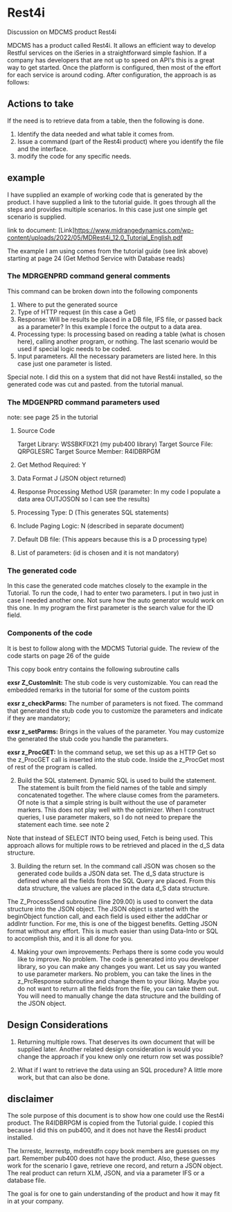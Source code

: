 # Rest4i
Discussion on MDCMS product Rest4i 

MDCMS has a product called Rest4i. It allows an efficient way to develop Restful services on the iSeries in a straightforward simple fashion. If a company has developers that are not up to speed on API's this is a great way to get started. Once the platform is configured, then most of the effort for each service is around coding. After configuration, the approach is as follows:   

## Actions to take 
If the need is to retrieve data from a table, then the following is done. 
1. Identify the data needed and what table it comes from. 
2. Issue a command (part of the Rest4i product) where you identify the file and the interface.
3. modify the code for any specific needs. 

## example 
I have supplied an example of working code that is generated by the product.  I have supplied a link to the tutorial guide. It goes through all the steps and provides multiple scenarios. In this case just one simple get scenario is supplied.

link to document:  [Link]https://www.midrangedynamics.com/wp-content/uploads/2022/05/MDRest4i_12.0_Tutorial_English.pdf

The example I am using comes from the tutorial guide (see link above) starting at page 24 (Get Method Service with Database reads)

### The MDRGENPRD command general comments
This command can be broken down into the following components 

1. Where to put the generated source  
2. Type of HTTP request (in this case a Get) 
3. Response: Will be results be placed in a DB file, IFS file, or passed back as a parameter? In this example I force the output to a data area.    
4. Processing type: Is processing based on reading a table (what is chosen here), calling another program, or nothing. The last scenario would be used if special logic needs to be coded.  
5. Input parameters. All the necessary parameters are listed here. In this case just one parameter is listed.  

Special note. I did this on a system that did not have Rest4i installed, so the generated code was cut and pasted. from the tutorial manual.  
### The MDGENPRD command parameters used 
note: see page 25 in the tutorial  

1. Source Code  

    Target Library: WSSBKFIX21 (my pub400 library) 
    Target Source File: QRPGLESRC 
    Target Source Member: R4IDBRPGM  

2. Get Method Required: Y  
3. Data Format J (JSON object returned) 
4. Response Processing Method USR (parameter: In my code I populate a data area OUTJOSON so I can see the results) 
5. Processing Type: D (This generates SQL statements) 
6. Include Paging Logic: N (described in separate document) 
7. Default DB file: (This appears because this is a D processing type) 
8. List of parameters: (id is chosen and it is not mandatory) 

### The generated code
In this case the generated code matches closely to the example in the Tutorial. To run the code, I had to enter two parameters. I put in two just in case I needed another one. Not sure how the auto generator would work on this one. In my program the first parameter is the search value for the ID field.    

### Components of the code 
It is best to follow along with the MDCMS Tutorial guide. The review of the code starts on page 26 of the guide  

This copy book entry contains the following subroutine calls  

  **exsr Z_CustomInit:** The stub code is very customizable. You can read the embedded remarks in the tutorial for some of the custom points

  **exsr z_checkParms:** The number of parameters is not fixed.  The command that generated the stub code you to customize the parameters and indicate if they are mandatory;       

  **exsr z_setParms:** Brings in the values of the parameter.  You may customize the generated the stub code you handle the parameters.                                      
                        
  **exsr z_ProcGET:** In the command setup, we set this up as a HTTP Get so the z_ProcGET call is inserted into the stub code. Inside the z_ProcGet most of rest of the program is called. 

2. Build the SQL statement.  Dynamic SQL is used to build the statement.  The statement is built from the field names of the table and simply concatenated together.  The where clause comes from the parameters.  Of note is that a simple string is built without the use of parameter markers.  This does not play well with the optimizer.  When I construct queries, I use parameter makers, so I do not need to prepare the statement each time.  see note 2  

Note that instead of SELECT INTO being used, Fetch is being used.  This approach allows for multiple rows to be retrieved and placed in the d_S data structure.   

3. Building the return set. In the command call JSON was chosen so the generated code builds a JSON data set.  The d_S data structure is defined where all the fields from the SQL Query are placed. From this data structure, the values are placed in the data d_S data structure.  

The Z_ProcessSend subroutine (line 209.00) is used to convert the data structure into the JSON object. The JSON object is started with the beginObject function call, and each field is used either the addChar or addIntr function. For me, this is one of the biggest benefits. Getting JSON format without any effort. This is much easier than using Data-Into or SQL to accomplish this, and it is all done for you.  

4. Making your own improvements: Perhaps there is some code you would like to improve.  No problem.  The code is generated into you developer library, so you can make any changes you want. Let us say you wanted to use parameter markers. No problem, you can take the lines in the z_PrcResponse subroutine and change them to your liking. Maybe you do not want to return all the fields from the file, you can take them out. You will need to manually change the data structure and the building of the JSON object.  

## Design Considerations 
1. Returning multiple rows. That deserves its own document that will be supplied later. Another related design consideration is would you change the approach if you knew only one return row set was possible?  

2. What if I want to retrieve the data using an SQL procedure?  A little more work, but that can also be done.  

## disclaimer 
The sole purpose of this document is to show how one could use the Rest4i product. The R4IDBRPGM is copied from the Tutorial guide. I copied this because I did this on pub400, and it does not have the Rest4i product installed.  

The lxrrestc, lexrrestp, mdrestdfn copy book members are guesses on my part. Remember pub400 does not have the product. Also, these guesses work for the scenario I gave, retrieve one record, and return a JSON object. The real product can return XLM, JSON, and via a parameter IFS or a database file.  

The goal is for one to gain understanding of the product and how it may fit in at your company.  
